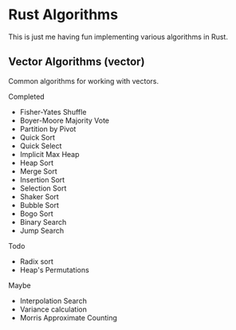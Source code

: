 # Rust Algorithms
This is just me having fun implementing various algorithms in Rust.

## Vector Algorithms (vector)
Common algorithms for working with vectors.

Completed
  * Fisher-Yates Shuffle
  * Boyer-Moore Majority Vote
  * Partition by Pivot
  * Quick Sort
  * Quick Select
  * Implicit Max Heap
  * Heap Sort
  * Merge Sort
  * Insertion Sort
  * Selection Sort
  * Shaker Sort
  * Bubble Sort
  * Bogo Sort
  * Binary Search
  * Jump Search

Todo
  * Radix sort
  * Heap's Permutations

Maybe
  * Interpolation Search
  * Variance calculation
  * Morris Approximate Counting
